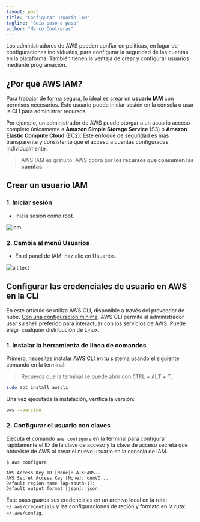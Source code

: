 ```yaml
---
layout: post
title: "Configurar usuario IAM"
tagline: "Guía paso a paso"
author: "Marco Contreras"
---
```


Los administradores de AWS pueden confiar en políticas, en lugar de configuraciones individuales, para configurar la seguridad de las cuentas en la plataforma. También tienen la ventaja de crear y configurar usuarios mediante programación.

## __¿Por qué AWS IAM?__

Para trabajar de forma segura, lo ideal es crear un __usuario IAM__ con permisos necesarios. Este usuario puede iniciar sesión en la consola o usar la CLI para administrar recursos.

Por ejemplo, un administrador de AWS puede otorgar a un usuario acceso completo únicamente a __Amazon Simple Storage Service__ (S3) o __Amazon Elastic Compute Cloud__ (EC2). Este enfoque de seguridad es más transparente y consistente que el acceso a cuentas configuradas individualmente.

> AWS IAM es gratuito. AWS cobra por __los recursos que consumen las cuentas__.

## __Crear un usuario IAM__

### 1. __Iniciar sesión__

- Inicia sesión como root.

![iam](https://www.techtarget.com/rms/onlineimages/SCC_0821_Singh_AWSIAM_SS1.jpg)

### 2. Cambia al menú Usuarios

- En el panel de IAM, haz clic en Usuarios.

![alt text](https://www.techtarget.com/rms/onlineimages/SCC_0821_Singh_AWSIAM_SS2.jpg)


## __Configurar las credenciales de usuario en AWS en la CLI__

En este artículo se utiliza AWS CLI, disponible a través del proveedor de nube. [Con una configuración mínima](https://docs.aws.amazon.com/cli/latest/userguide/cli-chap-configure.html), AWS CLI permite al administrador usar su shell preferido para interactuar con los servicios de AWS. Puede elegir cualquier distribución de Linux.

### 1. Instalar la herramienta de línea de comandos

Primero, necesitas instalar AWS CLI en tu sistema usando el siguiente comando en la terminal:

> Recuerda que la terminal se puede abrir con <kbd>CTRL</kbd> + <kbd>ALT</kbd> + <kbd>T</kbd>.

```bash
sudo apt install awscli
```

Una vez ejecutada la instalación, verifica la versión:

```bash
aws --version
```

### 2. Configurar el usuario con claves

Ejecuta el comando `aws configure` en la terminal para configurar rápidamente el ID de la clave de acceso y la clave de acceso secreta que obtuviste de AWS al crear el nuevo usuario en la consola de IAM.


```plaintext
$ aws configure

AWS Access Key ID [None]: AIKEAOS...
AWS Secret Access Key [None]: onmVD...
Default region name [ap-south-1]:
Default output format [json]: json
```

Este paso guarda sus credenciales en un archivo local en la ruta: `~/.aws/credentials` y las configuraciones de región y formato en la ruta: `~/.aws/config`.

